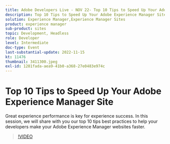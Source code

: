 ```yaml
---
title: Adobe Developers Live - NOV 22- Top 10 Tips to Speed Up Your Adobe Experience Manager Site
description: Top 10 Tips to Speed Up Your Adobe Experience Manager SiteGreat experience performance is key for experience success. In this session, we will share with you our top 10 tips best practices to help your developers make your Adobe Experience Manager websites faster.
solution: Experience Manager,Experience Manager Sites
product: experience manager
sub-product: sites
topic: Development, Headless
role: Developer
level: Intermediate
doc-type: Event
last-substantial-update: 2022-11-15
kt: 11476
thumbnail: 3411300.jpeg
exl-id: 1281fada-aea9-41b0-a368-27e0483e974c
---
```

# Top 10 Tips to Speed Up Your Adobe Experience Manager Site

Great experience performance is key for experience success. In this session, we will share with you our top 10 tips best practices to help your developers make your Adobe Experience Manager websites faster.

>[!VIDEO](https://video.tv.adobe.com/v/3411300/?quality=12&learn=on)
